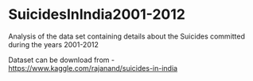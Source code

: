 # SuicidesInIndia2001-2012
Analysis of the data set containing details about the Suicides committed during the years 2001-2012

Dataset can be download from - https://www.kaggle.com/rajanand/suicides-in-india

